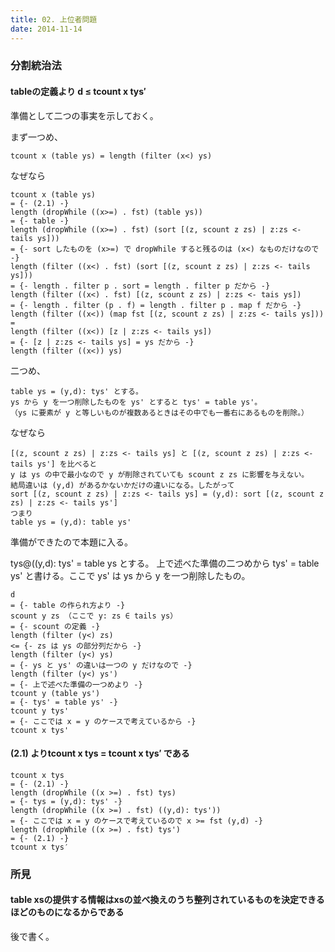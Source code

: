 ```yaml
---
title: 02. 上位者問題
date: 2014-11-14
---
```


### 分割統治法

#### tableの定義より d ≤ tcount x tys′

準備として二つの事実を示しておく。

まず一つめ、
```
tcount x (table ys) = length (filter (x<) ys)
```

なぜなら
```
tcount x (table ys)
= {- (2.1) -}
length (dropWhile ((x>=) . fst) (table ys))
= {- table -}
length (dropWhile ((x>=) . fst) (sort [(z, scount z zs) | z:zs <- tails ys]))
= {- sort したものを (x>=) で dropWhile すると残るのは (x<) なものだけなので -}
length (filter ((x<) . fst) (sort [(z, scount z zs) | z:zs <- tails ys]))
= {- length . filter p . sort = length . filter p だから -}
length (filter ((x<) . fst) [(z, scount z zs) | z:zs <- tais ys])
= {- length . filter (p . f) = length . filter p . map f だから -}
length (filter ((x<)) (map fst [(z, scount z zs) | z:zs <- tails ys]))
=
length (filter ((x<)) [z | z:zs <- tails ys])
= {- [z | z:zs <- tails ys] = ys だから -}
length (filter ((x<)) ys)
```

二つめ、
```
table ys = (y,d): tys' とする。
ys から y を一つ削除したものを ys' とすると tys' = table ys'。
（ys に要素が y と等しいものが複数あるときはその中でも一番右にあるものを削除。）
```
なぜなら
```
[(z, scount z zs) | z:zs <- tails ys] と [(z, scount z zs) | z:zs <- tails ys'] を比べると
y は ys の中で最小なので y が削除されていても scount z zs に影響を与えない。
結局違いは (y,d) があるかないかだけの違いになる。したがって
sort [(z, scount z zs) | z:zs <- tails ys] = (y,d): sort [(z, scount z zs) | z:zs <- tails ys']
つまり
table ys = (y,d): table ys'
```

準備ができたので本題に入る。

tys@((y,d): tys' = table ys とする。
上で述べた準備の二つめから tys' = table ys' と書ける。ここで ys' は ys から y を一つ削除したもの。

```
d
= {- table の作られ方より -}
scount y zs （ここで y: zs ∈ tails ys）
= {- scount の定義 -}
length (filter (y<) zs)
<= {- zs は ys の部分列だから -}
length (filter (y<) ys)
= {- ys と ys' の違いは一つの y だけなので -}
length (filter (y<) ys')
= {- 上で述べた準備の一つめより -}
tcount y (table ys')
= {- tys' = table ys' -}
tcount y tys'
= {- ここでは x = y のケースで考えているから -}
tcount x tys'
```

#### (2.1) よりtcount x tys = tcount x tys′ である

```
tcount x tys
= {- (2.1) -}
length (dropWhile ((x >=) . fst) tys)
= {- tys = (y,d): tys' -}
length (dropWhile ((x >=) . fst) ((y,d): tys'))
= {- ここでは x = y のケースで考えているので x >= fst (y,d) -}
length (dropWhile ((x >=) . fst) tys')
= {- (2.1) -}
tcount x tys′
```

### 所見

#### table xsの提供する情報はxsの並べ換えのうち整列されているものを決定できるほどのものになるからである

後で書く。
